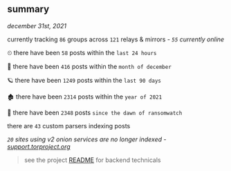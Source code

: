 
## summary
_december 31st, 2021_

currently tracking `86` groups across `121` relays & mirrors - _`55` currently online_

⏲ there have been `58` posts within the `last 24 hours`

🦈 there have been `416` posts within the `month of december`

🪐 there have been `1249` posts within the `last 90 days`

🏚 there have been `2314` posts within the `year of 2021`

🦕 there have been `2348` posts `since the dawn of ransomwatch`

there are `43` custom parsers indexing posts

_`20` sites using v2 onion services are no longer indexed - [support.torproject.org](https://support.torproject.org/onionservices/v2-deprecation/)_

> see the project [README](https://github.com/thetanz/ransomwatch#ransomwatch--) for backend technicals
